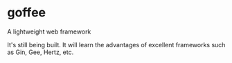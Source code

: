 # goffee
A lightweight web framework

It's still being built.
It will learn the advantages of excellent frameworks 
such as Gin, Gee, Hertz, etc.